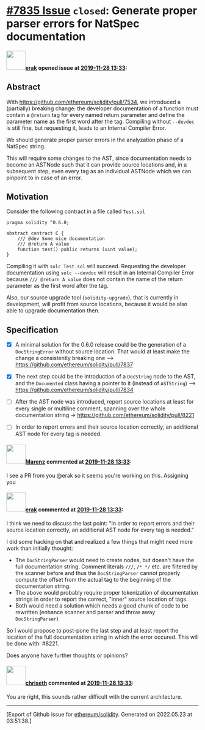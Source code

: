 # [\#7835 Issue](https://github.com/ethereum/solidity/issues/7835) `closed`: Generate proper parser errors for NatSpec documentation

#### <img src="https://avatars.githubusercontent.com/u/20012009?u=61e903cf16bc5f3353db1d571401e2e71b6f61ed&v=4" width="50">[erak](https://github.com/erak) opened issue at [2019-11-28 13:33](https://github.com/ethereum/solidity/issues/7835):

## Abstract

With https://github.com/ethereum/solidity/pull/7534, we introduced a (partially) breaking change: the developer documentation of a function must contain a `@return` tag for every named return parameter and define the parameter name as the first word after the tag. Compiling without `--devdoc` is still fine, but requesting it, leads to an Internal Compiler Error.

We should generate proper parser errors in the analyzation phase of a NatSpec string.

This will require some changes to the AST, since documentation needs to become an ASTNode such that it can provide source locations and, in a subsequent step, even every tag as an individual ASTNode which we can pinpoint to in case of an error.

## Motivation

Consider the following contract in a file called `Test.sol`
```
pragma solidity ^0.6.0;

abstract contract C {
    /// @dev Some nice documentation
    /// @return A value
    function test() public returns (uint value);
}
```
Compiling it with `solc Test.sol` will succeed. Requesting the developer documentation using `solc --devdoc` will result in an Internal Compiler Error because `/// @return A value` does not contain the name of the return parameter as the first word after the tag.

Also, our source upgrade tool (`solidity-upgrade`), that is currently in development, will profit from source locations, because it would be also able to upgrade documentation then.

## Specification

- [x] A minimal solution for the 0.6.0 release could be the generation of a `DocStringError` without source location. That would at least make the change a consistently breaking one  --> https://github.com/ethereum/solidity/pull/7837

- [x] The next step could be the introduction of a `DocString` node to the AST, and the `Documented` class having a pointer to it (instead of `ASTString`) --> https://github.com/ethereum/solidity/pull/7834

- [ ] After the AST node was introduced, report source locations at least for every single or multiline comment, spanning over the whole documentation string -> https://github.com/ethereum/solidity/pull/8221

- [ ] In order to report errors and their source location correctly, an additional AST node for every tag is needed.

#### <img src="https://avatars.githubusercontent.com/u/424752?u=038e104b849efd16f076b671ef6c46af7073bfa7&v=4" width="50">[Marenz](https://github.com/Marenz) commented at [2019-11-28 13:33](https://github.com/ethereum/solidity/issues/7835#issuecomment-579237447):

I see a PR from you @erak so it seems you're working on this. Assigning you

#### <img src="https://avatars.githubusercontent.com/u/20012009?u=61e903cf16bc5f3353db1d571401e2e71b6f61ed&v=4" width="50">[erak](https://github.com/erak) commented at [2019-11-28 13:33](https://github.com/ethereum/solidity/issues/7835#issuecomment-581419985):

I think we need to discuss the last point: "In order to report errors and their source location correctly, an additional AST node for every tag is needed."

I did some hacking on that and realized a few things that might need more work than initially thought:
- The `DocStringParser` would need to create nodes, but doesn't have the full documentation string.
Comment literals `///`, `/* */` etc. are filtered by the scanner before and thus the `DocStringParser` cannot properly compute the offset from the actual tag to the beginning of the documentation string.
-  The above would probably require proper tokenization of documentation strings in order to report the correct, "inner" source location of tags.
- Both would need a solution which needs a good chunk of code to be rewritten (enhance scanner and parser and throw away `DocStringParser`)

So I would propose to post-pone the last step and at least report the location of the full documentation string in which the error occured. This will be done with: #8221.

Does anyone have further thoughts or opinions?

#### <img src="https://avatars.githubusercontent.com/u/9073706?v=4" width="50">[chriseth](https://github.com/chriseth) commented at [2019-11-28 13:33](https://github.com/ethereum/solidity/issues/7835#issuecomment-581443541):

You are right, this sounds rather difficult with the current architecture.


-------------------------------------------------------------------------------



[Export of Github issue for [ethereum/solidity](https://github.com/ethereum/solidity). Generated on 2022.05.23 at 03:51:38.]
